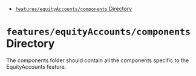<!-- START doctoc generated TOC please keep comment here to allow auto update -->
<!-- DON'T EDIT THIS SECTION, INSTEAD RE-RUN doctoc TO UPDATE -->

- [`features/equityAccounts/components` Directory](#featuresequityaccountscomponents-directory)

<!-- END doctoc generated TOC please keep comment here to allow auto update -->

# `features/equityAccounts/components` Directory

The components folder should contain all the components specific to the EquityAccounts feature.
